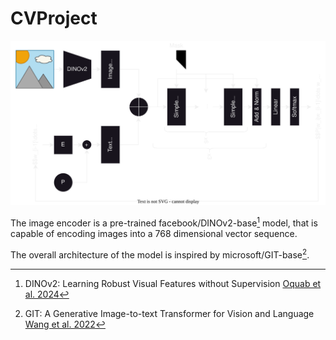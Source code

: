# CVProject

![Model graph](graph.svg)

The image encoder is a pre-trained facebook/DINOv2-base[^1] model, that is capable of encoding images into a 768 dimensional vector sequence.

The overall architecture of the model is inspired by microsoft/GIT-base[^2].

[^1]: DINOv2: Learning Robust Visual Features without Supervision [Oquab et al. 2024](https://arxiv.org/abs/2304.07193)

[^2]: GIT: A Generative Image-to-text Transformer for Vision and Language [Wang et al. 2022](https://arxiv.org/abs/2205.14100)
